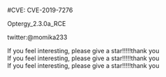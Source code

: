#CVE: CVE-2019-7276

Optergy_2.3.0a_RCE

twitter:@momika233

If you feel interesting, please give a star!!!!!thank you</br>
If you feel interesting, please give a star!!!!!thank you</br>
If you feel interesting, please give a star!!!!!thank you
